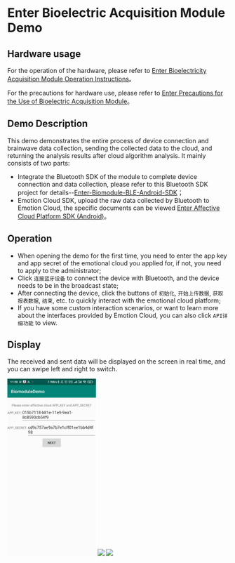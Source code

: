 # Enter Bioelectric Acquisition Module Demo

## Hardware usage
For the operation of the hardware, please refer to [Enter Bioelectricity Acquisition Module Operation Instructions](https://docs.affectivecloud.com/📲蓝牙采集模块/回车生物电蓝牙采集模块操作说明.html)。

For the precautions for hardware use, please refer to [Enter Precautions for the Use of Bioelectric Acquisition Module](https://docs.affectivecloud.com/📲蓝牙采集模块/回车蓝牙生物电采集模块使用注意事项.html)。

## Demo Description

This demo demonstrates the entire process of device connection and brainwave data collection, sending the collected data to the cloud, and returning the analysis results after cloud algorithm analysis. It mainly consists of two parts:
* Integrate the Bluetooth SDK of the module to complete device connection and data collection, please refer to this Bluetooth SDK project for details--[Enter-Biomodule-BLE-Android-SDK](https://github.com/Entertech/Enter-Biomodule-BLE-Android-SDK/blob/master/README_EN.md)；
* Emotion Cloud SDK, upload the raw data collected by Bluetooth to Emotion Cloud, the specific documents can be viewed [Enter Affective Cloud Platform SDK (Android)](../README_EN.md)。

## Operation
* When opening the demo for the first time, you need to enter the app key and app secret of the emotional cloud you applied for, if not, you need to apply to the administrator;
* Click `连接蓝牙设备` to connect the device with Bluetooth, and the device needs to be in the broadcast state;
* After connecting the device, click the buttons of `初始化`, `开始上传数据`, `获取报表数据`, `结束`, etc. to quickly interact with the emotional cloud platform;
* If you have some custom interaction scenarios, or want to learn more about the interfaces provided by Emotion Cloud, you can also click `API详细功能` to view.
## Display
The received and sent data will be displayed on the screen in real time, and you can swipe left and right to switch.

<img src="../media/demo_en.jpeg" width="40%">

<img src="../media/receive_en.png" width="40%">

<img src="../media/send_en.png" width="40%">
